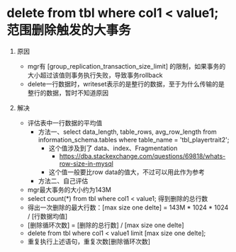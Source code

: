 # delete from tbl where col1 < value1;  范围删除触发的大事务

1. 原因
    - mgr有 [group_replication_transaction_size_limit] 的限制，如果事务的大小超过该值则事务执行失败，导致事务rollback
    - delete一行数据时，writeset表示的是整行的数据，至于为什么传输的是整行的数据，暂时不知道原因

2. 解决
    - 评估表中一行数据的平均值
      - 方法一、select data_length, table_rows, avg_row_length from information_schema.tables where table_name = 'tbl_playertrait2';
        - 这个值涉及到了 data、index、Fragmentation
          - <https://dba.stackexchange.com/questions/69818/whats-row-size-in-mysql>
        - 这个值一般要比row data的值大，不过可以用此作为参考
      - 方法二、自己评估
    - mgr最大事务的大小约为143M
    - select count(*) from tbl where col1 < value1; 得到删除的总行数
    - 得出一次删除的最大行数：[max size one delte] = 143M * 1024 * 1024 / [行数据均值]
    - [删除循环次数] = [删除的总行数] / [max size one delte]
    - delete from tbl where col1 < value1 limit [max size one delte];
    - 重复执行上述语句，重复次数[删除循环次数]
